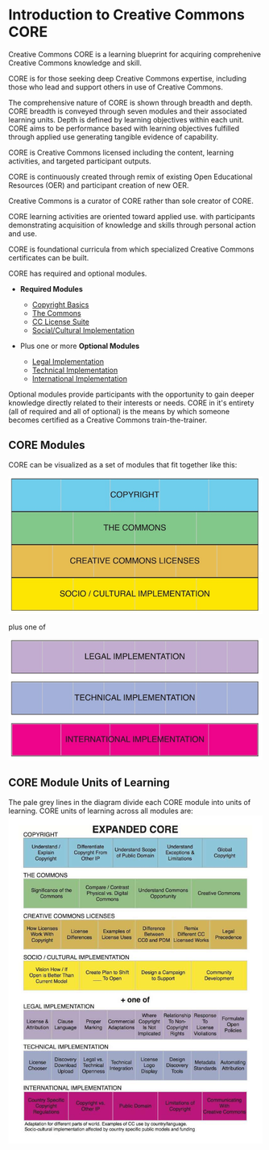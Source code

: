 # Introduction to Creative Commons CORE

Creative Commons CORE is a learning blueprint for acquiring comprehenive Creative Commons knowledge and skill. 

CORE is for those seeking deep Creative Commons expertise, including those who lead and support others in use of Creative Commons.

The comprehensive nature of CORE is shown through breadth and depth. CORE breadth is conveyed through seven modules and their associated learning units. Depth is defined by learning objectives within each unit. CORE aims to be performance based with learning objectives fulfilled through applied use generating tangible evidence of capability. 

CORE is Creative Commons licensed including the content, learning activities, and targeted participant outputs. 

CORE is continuously created through remix of existing Open Educational Resources (OER) and participant creation of new OER. 

Creative Commons is a curator of CORE rather than sole creator of CORE. 

CORE learning activities are oriented toward applied use.  with participants demonstrating acquisition of knowledge and skills through personal action and use.  

CORE is foundational curricula from which specialized Creative Commons certificates can be built. 

CORE has required and optional modules.

* **Required Modules**
  * [Copyright Basics](core/copyright.md)
  * [The Commons](core/commons.md)
  * [CC License Suite](core/licenses.md)
  * [Social/Cultural Implementation](core/social-cultural.md)
  
* Plus one or more **Optional Modules**
  * [Legal Implementation](core/legal.md)
  * [Technical Implementation](core/technical.md)
  * [International Implementation](core/international.md)

Optional modules provide participants with the opportunity to gain deeper knowledge directly related to their interests or needs. CORE in it's entirety (all of required and all of optional) is the means by which someone becomes certified as a Creative Commons train-the-trainer.

## CORE Modules
CORE can be visualized as a set of modules that fit together like this:

![Copyright Basics, The Commons, CC Licenses, and Social/Cultural Implementation](img/core-four.jpg "Four Required Modules")

plus one of

![Legal, Technical, or International Implementation](img/core-plus.jpg "Three Optional Modules")


## CORE Module Units of Learning

The pale grey lines in the diagram divide each CORE module into units of learning. CORE units of learning across all modules are:
![Expanded details of core module](img/core-expanded.jpg "Each CORE module breaks down further into units of learning")




